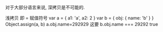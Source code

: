 对于大部分语言来说, 深拷贝是不可能的.

浅拷贝 即 = 赋值符号
var a = {
a1: 'a',
a2: 2
}
var b = {
obj: {
name: 'b'
}
}
Object.assign(a, b)
a.obj.name=292929
这要 b.obj.name === 29292 true

